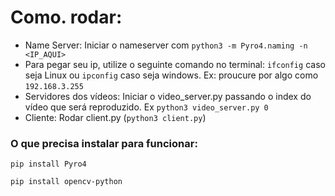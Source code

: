 
# Como. rodar:

* Name Server: Iniciar o nameserver com ``` python3 -m Pyro4.naming -n <IP_AQUI> ```
* Para pegar seu ip, utilize o seguinte comando no terminal: ``` ifconfig ``` caso seja Linux ou ``` ipconfig ``` caso seja windows.
  Ex: proucure por algo como ```192.168.3.255```
* Servidores dos vídeos: Iniciar o video_server.py passando o index do vídeo que será reproduzido. Ex ``` python3 video_server.py 0 ```
* Cliente: Rodar client.py (```python3 client.py```)

### O que precisa instalar para funcionar:
    pip install Pyro4
    
    pip install opencv-python 


